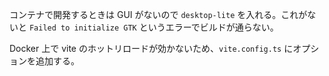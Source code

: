 コンテナで開発するときは GUI がないので `desktop-lite` を入れる。これがないと `Failed to initialize GTK` というエラーでビルドが通らない。

Docker 上で vite のホットリロードが効かないため、`vite.config.ts` にオプションを追加する。